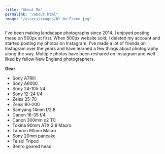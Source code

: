 ```yaml
---
title: "About Me"
permalink: "/about.html"
image: "/assets/images/NY_No_Frame.jpg"
---
```


I've been making landscape photographs since 2014. I enjoyed posting these on 500px at first. When 500px website sold, I deleted my account and started posting my photos on Instagram. I've made a lot of friends on Instagram over the years and have learned a few things about photography along the way. Multiple photos have been reshared on Instagram and well liked by fellow New England photographers.

**Gear**

- Sony A7RIII
- Sony A6000
- Sony 24-105 f/4
- Sony 12-24 f/4
- Zeiss 35-70
- Zeiss 80-200
- Samyang 14mm f/2.8
- Canon 16-35 f/4
- Canon 300mm x2 TC
- Tokina 90mm ATX 2.8 Macro
- Tamron 90mm Macro
- Sony 20mm pancake
- Feisol Tripod
- Benro geared head
